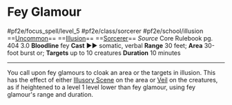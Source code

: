 # Fey Glamour
#pf2e/focus_spell/level_5 #pf2e/class/sorcerer #pf2e/school/illusion 
==[Uncommon](../../../rules/traits/uncommon.md)== ==[Illusion](../../../rules/traits/illusion.md)== ==[Sorcerer](../../../rules/traits/sorcerer.md)==
*Source* Core Rulebook pg. 404 3.0
**Bloodline** fey
**Cast** ►► somatic, verbal
**Range** 30 feet; **Area** 30-foot burst or; **Targets** up to 10 creatures
**Duration** 10 minutes

---
You call upon fey glamours to cloak an area or the targets in illusion. This has the effect of either [Illusory Scene](../../Arcane_Tradition/Level%205/Illusory%20Scene.md) on the area or [Veil](../../Arcane_Tradition/Level%204/Veil.md) on the creatures, as if heightened to a level 1 level lower than fey glamour, using fey glamour's range and duration.
